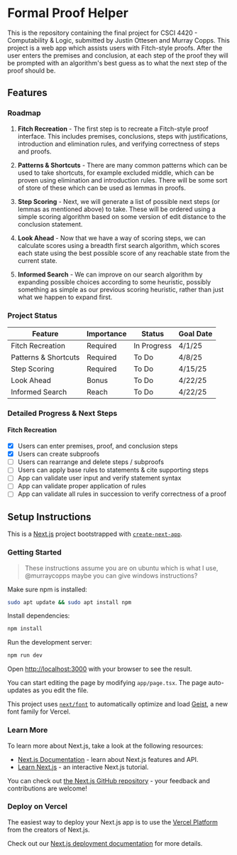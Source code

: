 # Formal Proof Helper

This is the repository containing the final project for CSCI 4420 - Computability & Logic, submitted by Justin Ottesen and Murray Copps. This project is a web app which assists users with Fitch-style proofs. After the user enters the premises and conclusion, at each step of the proof they will be prompted with an algorithm's best guess as to what the next step of the proof should be.

## Features

### Roadmap

1. **Fitch Recreation** - The first step is to recreate a Fitch-style proof interface. This includes premises, conclusions, steps with justifications, introduction and elimination rules, and verifying correctness of steps and proofs.

2. **Patterns & Shortcuts** - There are many common patterns which can be used to take shortcuts, for example excluded middle, which can be proven using elimination and introduction rules. There will be some sort of store of these which can be used as lemmas in proofs.

3. **Step Scoring** - Next, we will generate a list of possible next steps (or lemmas as mentioned above) to take. These will be ordered using a simple scoring algorithm based on some version of edit distance to the conclusion statement.

4. **Look Ahead** - Now that we have a way of scoring steps, we can calculate scores using a breadth first search algorithm, which scores each state using the best possible score of any reachable state from the current state.

5. **Informed Search** - We can improve on our search algorithm by expanding possible choices according to some heuristic, possibly something as simple as our previous scoring heuristic, rather than just what we happen to expand first.

### Project Status

| Feature              | Importance | Status       | Goal Date |
|----------------------|------------|--------------|-----------|
| Fitch Recreation     | Required   | In Progress  | 4/1/25    |
| Patterns & Shortcuts | Required   | To Do        | 4/8/25    |
| Step Scoring         | Required   | To Do        | 4/15/25   |
| Look Ahead           | Bonus      | To Do        | 4/22/25   |
| Informed Search      | Reach      | To Do        | 4/22/25   |

### Detailed Progress & Next Steps

#### Fitch Recreation
- [x] Users can enter premises, proof, and conclusion steps
- [x] Users can create subproofs
- [ ] Users can rearrange and delete steps / subproofs
- [ ] Users can apply base rules to statements & cite supporting steps
- [ ] App can validate user input and verify statement syntax
- [ ] App can validate proper application of rules
- [ ] App can validate all rules in succession to verify correctness of a proof

## Setup Instructions
This is a [Next.js](https://nextjs.org) project bootstrapped with [`create-next-app`](https://nextjs.org/docs/app/api-reference/cli/create-next-app).

### Getting Started

> These instructions assume you are on ubuntu which is what I use, @murraycopps maybe you can give windows instructions?

Make sure npm is installed:

```bash
sudo apt update && sudo apt install npm 
```

Install dependencies:
```bash
npm install
```

Run the development server:

```bash
npm run dev
```

Open [http://localhost:3000](http://localhost:3000) with your browser to see the result.

You can start editing the page by modifying `app/page.tsx`. The page auto-updates as you edit the file.

This project uses [`next/font`](https://nextjs.org/docs/app/building-your-application/optimizing/fonts) to automatically optimize and load [Geist](https://vercel.com/font), a new font family for Vercel.

### Learn More

To learn more about Next.js, take a look at the following resources:

- [Next.js Documentation](https://nextjs.org/docs) - learn about Next.js features and API.
- [Learn Next.js](https://nextjs.org/learn) - an interactive Next.js tutorial.

You can check out [the Next.js GitHub repository](https://github.com/vercel/next.js) - your feedback and contributions are welcome!

### Deploy on Vercel

The easiest way to deploy your Next.js app is to use the [Vercel Platform](https://vercel.com/new?utm_medium=default-template&filter=next.js&utm_source=create-next-app&utm_campaign=create-next-app-readme) from the creators of Next.js.

Check out our [Next.js deployment documentation](https://nextjs.org/docs/app/building-your-application/deploying) for more details.
